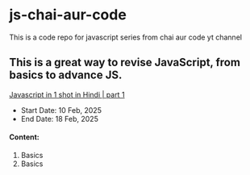 # js-chai-aur-code
This is a code repo for javascript series from chai aur code yt channel
## This is a great way to revise JavaScript, from basics to advance JS.


[Javascript in 1 shot in Hindi | part 1](https://youtu.be/sscX432bMZo?si=f7uFBv-Sq0lYtdpt)
- Start Date: 10 Feb, 2025
- End Date: 18 Feb, 2025

#### Content:
01. Basics
02. Basics
